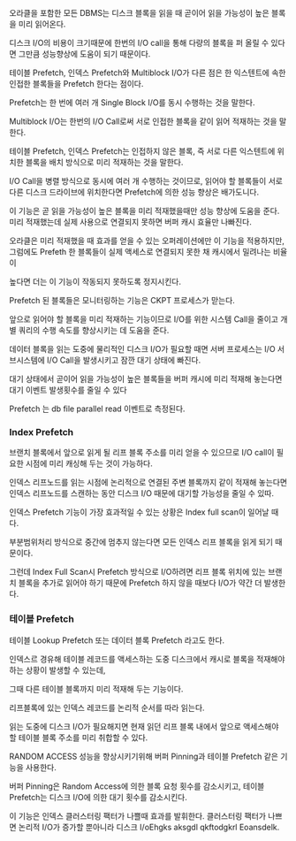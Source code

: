 오라클을 포함한 모든 DBMS는 디스크 블록을 읽을 때 곧이어 읽을 가능성이 높은 블록을 미리 읽어온다.

디스크 I/O의 비용이 크기때문에 한번의 I/O call을 통해 다량의 블록을 퍼 올릴 수 있다면 그만큼 성능향상에 도움이 되기 때문이다.

테이블 Prefetch, 인덱스 Prefetch와 Multiblock I/O가 다른 점은 한 익스텐트에 속한 인접한 블록들을 Prefetch 한다는 점이다.

Prefetch는 한 번에 여러 개 Single Block I/O를 동시 수행하는 것을 말한다.

Multiblock I/O는 한번의 I/O Call로써 서로 인접한 블록을 같이 읽어 적재하는 것을 말한다.

테이블 Prefetch, 인덱스 Prefetch는 인접하지 않은 블록, 즉 서로 다른 익스텐트에 위치한 블록을 배치 방식으로 미리 적재하는 것을 말한다.

I/O Call을 병렬 방식으로 동시에 여러 개 수행하는 것이므로, 읽어야 할 블록들이 서로 다른 디스크 드라이브에 위치한다면 Prefetch에 의한 성능 향상은 배가도니다.

이 기능은 곧 읽을 가능성이 높은 블록을 미리 적재했을때만 성능 향상에 도움을 준다. 미리 적재했는데 실제 사용으로 연결되지 못하면 버퍼 캐시 효율만 나빠진다.

오라클은 미리 적재했을 때 효과를 얻을 수 있는 오퍼레이션에만 이 기능을 적용하지만, 그럼에도 Prefeth 한 블록들이 실제 액세스로 연결되지 못한 채 캐시에서 밀려나는 비율이

높다면 더는 이 기능이 작동되지 못하도록 정지시킨다.

Prefetch 된 블록들은 모니터링하는 기능은 CKPT 프로세스가 맏는다.

앞으로 읽어야 할 블록을 미리 적재하는 기능이므로 I/O를 위한 시스템 Call을 줄이고 개별 쿼리의 수행 속도를 향상시키는 데 도움을 준다.

데이터 블록을 읽는 도중에 물리적인 디스크 I/O가 필요할 때면 서버 프로세스는 I/O 서브시스템에 I/O Call을 발생시키고 잠깐 대기 상태에 빠진다.

대기 상태에서 곧이어 읽을 가능성이 높은 블록들을 버퍼 캐시에 미리 적재해 놓는다면 대기 이벤트 발생횟수를 줄일 수 있다

Prefetch 는 db file parallel read 이벤트로 측정된다.

### Index Prefetch

브랜치 블록에서 앞으로 읽게 될 리프 블록 주소를 미리 얻을 수 있으므로 I/O call이 필요한 시점에 미리 캐싱해 두는 것이 가능하다.

인덱스 리프노드를 읽는 시점에 논리적으로 연결된 주변 블록까지 같이 적재해 놓는다면 인덱스 리프노드를 스캔하는 동안 디스크 I/O 때문에 대기할 가능성을 줄일 수 있따.

인덱스 Prefetch 기능이 가장 효과적일 수 있는 상황은 Index full scan이 일어날 때다.

부분범위처리 방식으로 중간에 멈추지 않는다면 모든 인덱스 리프 블록을 읽게 되기 때문이다.

그런데 Index Full Scan시 Prefetch 방식으로 I/O하려면 리프 블록 위치에 있는 브랜치 블록을 추가로 읽어야 하기 때문에 Prefetch 하지 않을 때보다 I/O가 약간 더 발생한다.

### 테이블 Prefetch

테이블 Lookup Prefetch 또는 데이터 블록 Prefetch 라고도 한다.

인덱스르 경유해 테이블 레코드를 액세스하는 도중 디스크에서 캐시로 블록을 적재해야하는 상황이 발생할 수 있는데,

그때 다른 테이블 블록까지 미리 적재해 두는 기능이다.

리프블록에 있는 인덱스 레코드를 논리적 순서를 따라 읽는다.

읽는 도중에 디스크 I/O가 필요해지면 현재 읽던 리프 블록 내에서 앞으로 액세스해야 할 테이블 블록 주소를 미리 취합할 수 있다.

RANDOM ACCESS 성능을 향상시키기위해 버퍼 Pinning과 테이블 Prefetch 같은 기능을 사용한다.

버퍼 Pinning은 Random Access에 의한 블록 요청 횟수를 감소시키고, 테이블 Prefetch는 디스크 I/O에 의한 대기 횟수를 감소시킨다.

이 기능은 인덱스 클러스터링 팩터가 나쁠때 효과를 발휘한다. 클러스터링 팩터가 나쁘면 논리적 I/O가 증가할 뿐아니라 디스크 I/oEhgks aksgdl qkftodgkrl Eoansdelk.
